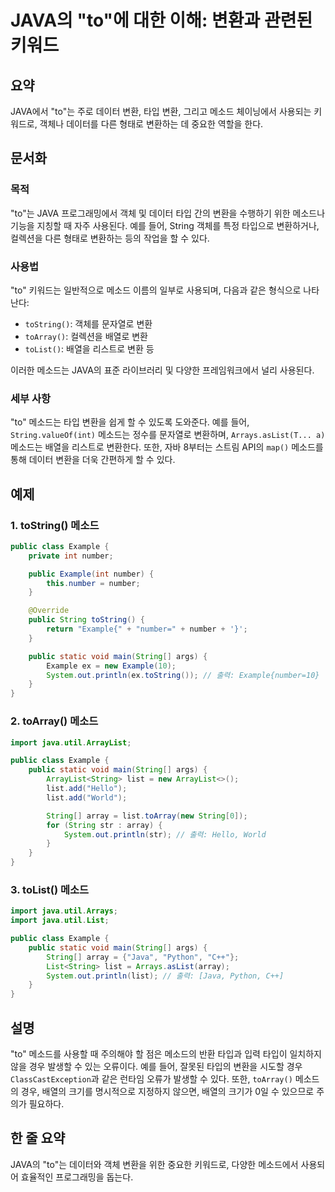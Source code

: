 <!--
Meta Description: # JAVA의 "to"에 대한 이해: 변환과 관련된 키워드 ## 요약 JAVA에서 "to"는 주로 데이터 변환, 타입 변환, 그리고 메소드 체이닝에서 사용되는 키워드로, 객체나 데이터를 다른 형태로 변환하는 데 중요한 역할을 한다. ## 문서화 ### 목적 "to"는 ...
Meta Keywords: string, java, public, example, list
-->

# JAVA의 "to"에 대한 이해: 변환과 관련된 키워드

## 요약
JAVA에서 "to"는 주로 데이터 변환, 타입 변환, 그리고 메소드 체이닝에서 사용되는 키워드로, 객체나 데이터를 다른 형태로 변환하는 데 중요한 역할을 한다.

## 문서화

### 목적
"to"는 JAVA 프로그래밍에서 객체 및 데이터 타입 간의 변환을 수행하기 위한 메소드나 기능을 지칭할 때 자주 사용된다. 예를 들어, String 객체를 특정 타입으로 변환하거나, 컬렉션을 다른 형태로 변환하는 등의 작업을 할 수 있다.

### 사용법
"to" 키워드는 일반적으로 메소드 이름의 일부로 사용되며, 다음과 같은 형식으로 나타난다:
- `toString()`: 객체를 문자열로 변환
- `toArray()`: 컬렉션을 배열로 변환
- `toList()`: 배열을 리스트로 변환 등

이러한 메소드는 JAVA의 표준 라이브러리 및 다양한 프레임워크에서 널리 사용된다.

### 세부 사항
"to" 메소드는 타입 변환을 쉽게 할 수 있도록 도와준다. 예를 들어, `String.valueOf(int)` 메소드는 정수를 문자열로 변환하며, `Arrays.asList(T... a)` 메소드는 배열을 리스트로 변환한다. 또한, 자바 8부터는 스트림 API의 `map()` 메소드를 통해 데이터 변환을 더욱 간편하게 할 수 있다.

## 예제

### 1. toString() 메소드
```java
public class Example {
    private int number;

    public Example(int number) {
        this.number = number;
    }

    @Override
    public String toString() {
        return "Example{" + "number=" + number + '}';
    }

    public static void main(String[] args) {
        Example ex = new Example(10);
        System.out.println(ex.toString()); // 출력: Example{number=10}
    }
}
```

### 2. toArray() 메소드
```java
import java.util.ArrayList;

public class Example {
    public static void main(String[] args) {
        ArrayList<String> list = new ArrayList<>();
        list.add("Hello");
        list.add("World");

        String[] array = list.toArray(new String[0]);
        for (String str : array) {
            System.out.println(str); // 출력: Hello, World
        }
    }
}
```

### 3. toList() 메소드
```java
import java.util.Arrays;
import java.util.List;

public class Example {
    public static void main(String[] args) {
        String[] array = {"Java", "Python", "C++"};
        List<String> list = Arrays.asList(array);
        System.out.println(list); // 출력: [Java, Python, C++]
    }
}
```

## 설명
"to" 메소드를 사용할 때 주의해야 할 점은 메소드의 반환 타입과 입력 타입이 일치하지 않을 경우 발생할 수 있는 오류이다. 예를 들어, 잘못된 타입의 변환을 시도할 경우 `ClassCastException`과 같은 런타임 오류가 발생할 수 있다. 또한, `toArray()` 메소드의 경우, 배열의 크기를 명시적으로 지정하지 않으면, 배열의 크기가 0일 수 있으므로 주의가 필요하다.

## 한 줄 요약
JAVA의 "to"는 데이터와 객체 변환을 위한 중요한 키워드로, 다양한 메소드에서 사용되어 효율적인 프로그래밍을 돕는다.
